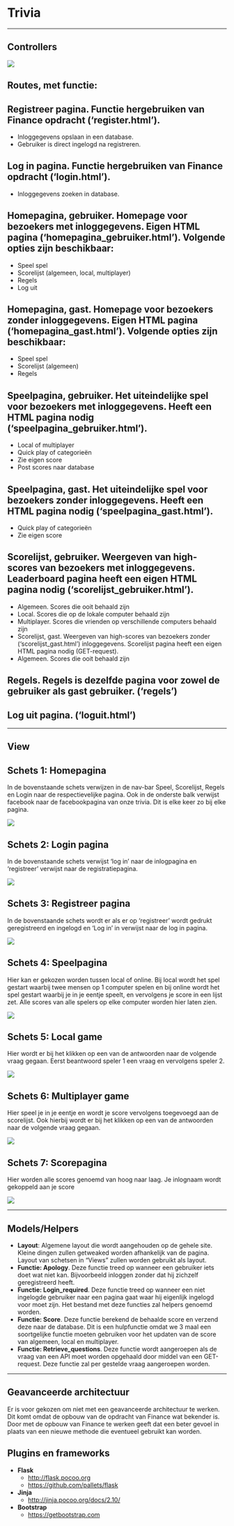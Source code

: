 # Trivia

----
## Controllers

![](https://github.com/misskoekie/Webik/blob/master/Images/activitydiagram.png)

## Routes, met functie:
## Registreer pagina. Functie hergebruiken van Finance opdracht (‘register.html’).
- Inloggegevens opslaan in een database.
- Gebruiker is direct ingelogd na registreren.
## Log in pagina. Functie hergebruiken van Finance opdracht (‘login.html’).
- Inloggegevens zoeken in database.
## Homepagina, gebruiker. Homepage voor bezoekers met inloggegevens. Eigen HTML pagina (‘homepagina_gebruiker.html’). Volgende opties zijn beschikbaar:
- Speel spel
- Scorelijst (algemeen, local, multiplayer)
- Regels
- Log uit
## Homepagina, gast. Homepage voor bezoekers zonder inloggegevens. Eigen HTML pagina (‘homepagina_gast.html’). Volgende opties zijn beschikbaar:
- Speel spel
- Scorelijst (algemeen)
- Regels
## Speelpagina, gebruiker. Het uiteindelijke spel voor bezoekers met inloggegevens. Heeft een HTML pagina nodig (‘speelpagina_gebruiker.html’).
- Local of multiplayer
- Quick play of categorieën
- Zie eigen score
- Post scores naar database
## Speelpagina, gast. Het uiteindelijke spel voor bezoekers zonder inloggegevens. Heeft een HTML pagina nodig (‘speelpagina_gast.html’).
- Quick play of categorieën
- Zie eigen score
## Scorelijst, gebruiker. Weergeven van high-scores van bezoekers met inloggegevens. Leaderboard pagina heeft een eigen HTML pagina nodig (‘scorelijst_gebruiker.html’). 
- Algemeen. Scores die ooit behaald zijn
- Local. Scores die op de lokale computer behaald zijn
- Multiplayer. Scores die vrienden op verschillende computers behaald zijn
- Scorelijst, gast. Weergeven van high-scores van bezoekers zonder (‘scorelijst_gast.html’) inloggegevens. Scorelijst pagina heeft een eigen HTML pagina nodig (GET-request).
- Algemeen. Scores die ooit behaald zijn
## Regels. Regels is dezelfde pagina voor zowel de gebruiker als gast gebruiker. (‘regels’)
## Log uit pagina. (‘loguit.html’)

----
## View

## Schets 1: Homepagina
In de bovenstaande schets verwijzen in de nav-bar Speel, Scorelijst, Regels en Login naar de respectievelijke pagina. Ook in de onderste balk verwijst facebook naar de facebookpagina van onze trivia. Dit is elke keer zo bij elke pagina.

![](https://github.com/misskoekie/Webik/blob/master/Def_images/Schermafbeelding%202019-01-15%20om%2010.48.35.png)


## Schets 2: Login pagina
In de bovenstaande schets verwijst ‘log in’ naar de inlogpagina en ‘registreer’ verwijst naar de registratiepagina.

![](https://github.com/misskoekie/Webik/blob/master/Def_images/Schermafbeelding%202019-01-15%20om%2010.48.56.png)


## Schets 3: Registreer pagina
In de bovenstaande schets wordt er als er op ‘registreer’ wordt gedrukt geregistreerd en ingelogd en ‘Log in’ in verwijst naar de log in pagina.

![](https://github.com/misskoekie/Webik/blob/master/Def_images/Schermafbeelding%202019-01-15%20om%2010.49.06.png)


## Schets 4: Speelpagina
Hier kan er gekozen worden tussen local of online. Bij local wordt het spel gestart waarbij twee mensen op 1 computer spelen en bij online wordt het spel gestart waarbij je in je eentje speelt, en vervolgens je score in een lijst zet. Alle scores van alle spelers op elke computer worden hier laten zien.

![](https://github.com/misskoekie/Webik/blob/master/Def_images/Schermafbeelding%202019-01-15%20om%2012.32.34.png)

## Schets 5: Local game
Hier wordt er bij het klikken op een van de antwoorden naar de volgende vraag gegaan. Eerst beantwoord speler 1 een vraag en vervolgens speler 2. 

![](https://github.com/misskoekie/Webik/blob/master/Def_images/Schermafbeelding%202019-01-15%20om%2012.32.45.png)


## Schets 6: Multiplayer game
Hier speel je in je eentje en wordt je score vervolgens toegevoegd aan de scorelijst. Ook hierbij wordt er bij het klikken op een van de antwoorden naar de volgende vraag gegaan.

![](https://github.com/misskoekie/Webik/blob/master/Def_images/Schermafbeelding%202019-01-15%20om%2012.35.01.png)


## Schets 7: Scorepagina
Hier worden alle scores genoemd van hoog naar laag. Je inlognaam wordt gekoppeld aan je score

![](https://github.com/misskoekie/Webik/blob/master/Def_images/Schermafbeelding%202019-01-15%20om%2012.35.20.png)


----
## Models/Helpers
- **Layout**: Algemene layout die wordt aangehouden op de gehele site. Kleine dingen zullen getweaked worden afhankelijk van de pagina. Layout van schetsen in “Views” zullen worden gebruikt als layout. 
- **Functie: Apology**. Deze functie treed op wanneer een gebruiker iets doet wat niet kan. Bijvoorbeeld inloggen zonder dat hij zichzelf geregistreerd heeft. 
- **Functie: Login_required**. Deze functie treed op wanneer een niet ingelogde gebruiker naar een pagina gaat waar hij eigenlijk ingelogd voor moet zijn. 
Het bestand met deze functies zal helpers genoemd worden. 
- **Functie: Score**. Deze functie berekend de behaalde score en verzend deze naar de database. Dit is een hulpfunctie omdat we 3 maal een soortgelijke functie moeten gebruiken voor het updaten van de score van algemeen, local en multiplayer.
- **Functie: Retrieve_questions**. Deze functie wordt aangeroepen als de vraag van een API moet worden opgehaald door middel van een GET-request. Deze functie zal per gestelde vraag aangeroepen worden. 

----
## Geavanceerde architectuur
Er is voor gekozen om niet met een geavanceerde architectuur te werken. 
Dit komt omdat de opbouw van de opdracht van Finance wat bekender is. 
Door met de opbouw van Finance te werken geeft dat een beter gevoel in plaats van een nieuwe methode die eventueel gebruikt kan worden. 

## Plugins en frameworks
- **Flask**
  - http://flask.pocoo.org 
  - https://github.com/pallets/flask 
- **Jinja**
  - http://jinja.pocoo.org/docs/2.10/ 
- **Bootstrap**
  - https://getbootstrap.com 

